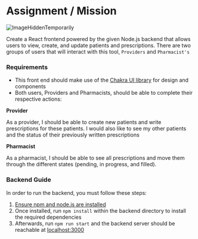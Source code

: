# Assignment / Mission

![ImageHiddenTemporarily](https://user-images.githubusercontent.com/11306948/197881669-7b9df1f7-4bc5-4c62-a6d5-3f7712797cd5.jpg)

Create a React frontend powered by the given Node.js backend that allows users to view, create, and update patients and prescriptions. There are two groups of users that will interact with this tool, `Providers` and `Pharmacist's`

### Requirements

- This front end should make use of the [Chakra UI library](https://chakra-ui.com/) for design and components
- Both users, Providers and Pharmacists, should be able to complete their respective actions:

**Provider**

As a provider, I should be able to create new patients and write prescriptions for these patients. I would also like to see my other patients and the status of their previously written prescriptions

**Pharmacist**

As a pharmacist, I should be able to see all prescriptions and move them through the different states (pending, in progress, and filled).

### Backend Guide

In order to run the backend, you must follow these steps:

1. [Ensure npm and node.js are installed](https://docs.npmjs.com/downloading-and-installing-node-js-and-npm)
2. Once installed, run `npm install` within the backend directory to install the required dependencies
3. Afterwards, run `npm run start` and the backend server should be reachable at [localhost:3000](http://localhost:3000)
